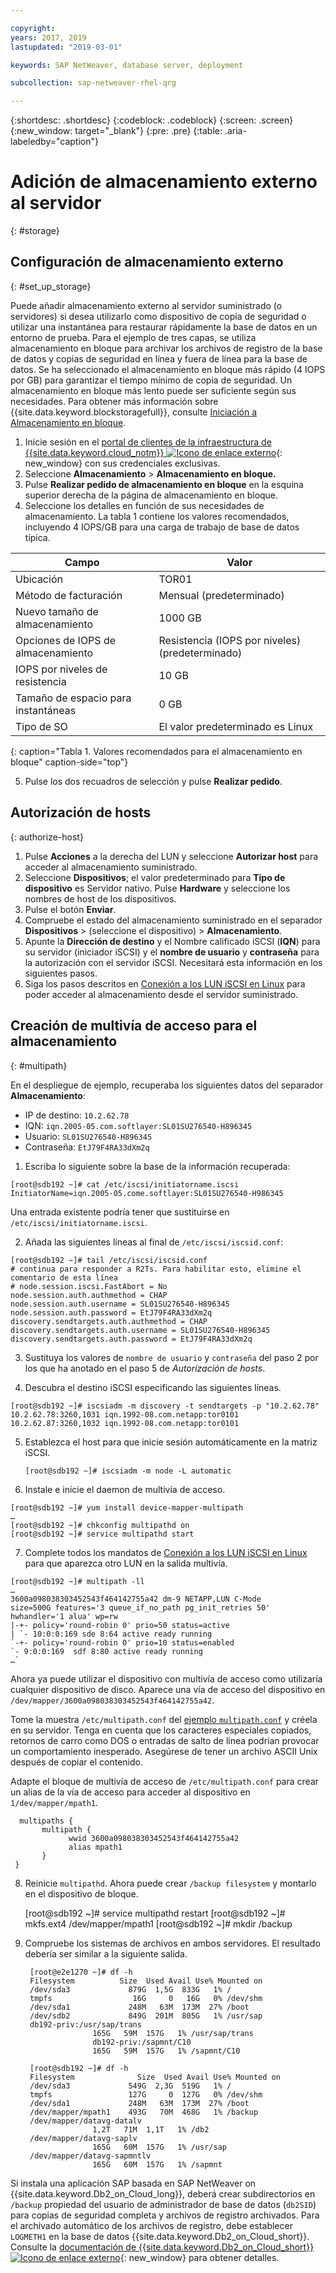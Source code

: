 ```yaml
---

copyright:
years: 2017, 2019
lastupdated: "2019-03-01"

keywords: SAP NetWeaver, database server, deployment

subcollection: sap-netweaver-rhel-qrg

---
```


{:shortdesc: .shortdesc}
{:codeblock: .codeblock}
{:screen: .screen}
{:new_window: target="_blank"}
{:pre: .pre}
{:table: .aria-labeledby="caption"}

# Adición de almacenamiento externo al servidor
{: #storage}

## Configuración de almacenamiento externo
{: #set_up_storage}

Puede añadir almacenamiento externo al servidor suministrado (o servidores) si desea utilizarlo como dispositivo de copia de seguridad o utilizar una instantánea para restaurar rápidamente la base de datos en un entorno de prueba. Para el ejemplo de tres capas, se utiliza almacenamiento en bloque para archivar los archivos de registro de la base de datos y copias de seguridad en línea y fuera de línea para la base de datos. Se ha seleccionado el almacenamiento en bloque más rápido (4 IOPS por GB) para garantizar el tiempo mínimo de copia de seguridad. Un almacenamiento en bloque más lento puede ser suficiente según sus necesidades. Para obtener más información sobre {{site.data.keyword.blockstoragefull}}, consulte [Iniciación a Almacenamiento en bloque](/docs/infrastructure/BlockStorage?topic=BlockStorage-GettingStarted#getting-started-with-block-storage).


1. Inicie sesión en el [portal de clientes de la infraestructura de {{site.data.keyword.cloud_notm}} ![Icono de enlace externo](../icons/launch-glyph.svg "Icono de enlace externo")](https://control.softlayer.com/){: new_window} con sus credenciales exclusivas.
2. Seleccione **Almacenamiento** > **Almacenamiento en bloque.**
3. Pulse **Realizar pedido de almacenamiento en bloque** en la esquina superior derecha de la página de almacenamiento en bloque.
4. Seleccione los detalles en función de sus necesidades de almacenamiento. La tabla 1 contiene los valores recomendados, incluyendo 4 IOPS/GB para una carga de trabajo de base de datos típica.

|              Campo               |      Valor                                        |
| -------------------------------- | ------------------------------------------------- |
|Ubicación                          | TOR01                                             |
|Método de facturación                    | Mensual (predeterminado)                                 |
|Nuevo tamaño de almacenamiento                  | 1000 GB                                           |
|Opciones de IOPS de almacenamiento              | Resistencia (IOPS por niveles) (predeterminado)                 |
|IOPS por niveles de resistencia             | 10 GB                                             |
|Tamaño de espacio para instantáneas               | 0 GB                                              |
|Tipo de SO                           | El valor predeterminado es Linux                                 |
{: caption="Tabla 1. Valores recomendados para el almacenamiento en bloque" caption-side="top"}

5. Pulse los dos recuadros de selección y pulse **Realizar pedido**.

## Autorización de hosts
{: authorize-host}

1. Pulse **Acciones** a la derecha del LUN y seleccione **Autorizar host** para acceder al almacenamiento suministrado.
2. Seleccione **Dispositivos**; el valor predeterminado para **Tipo de dispositivo** es Servidor nativo. Pulse **Hardware** y seleccione los nombres de host de los dispositivos.
3. Pulse el botón **Enviar**.
4. Compruebe el estado del almacenamiento suministrado en el separador **Dispositivos** > (seleccione el dispositivo) > **Almacenamiento**.
5. Apunte la **Dirección de destino** y el Nombre calificado iSCSI (**IQN**) para su servidor (iniciador iSCSI) y el **nombre de usuario** y **contraseña** para la autorización con el servidor iSCSI. Necesitará esta información en los siguientes pasos.
6. Siga los pasos descritos en [Conexión a los LUN iSCSI en Linux](/docs/infrastructure/BlockStorage?topic=BlockStorage-mountingLinux#connecting-to-mpio-iscsi-luns-on-linux) para poder acceder al almacenamiento desde el servidor suministrado.

## Creación de multivía de acceso para el almacenamiento
{: #multipath}

En el despliegue de ejemplo, recuperaba los siguientes datos del separador **Almacenamiento**:
  * IP de destino: `10.2.62.78`
  * IQN: `iqn.2005-05.com.softlayer:SL01SU276540-H896345`
  * Usuario: `SL01SU276540-H896345`
  * Contraseña: `EtJ79F4RA33dXm2q`

1. Escriba lo siguiente sobre la base de la información recuperada:
```
[root@sdb192 ~]# cat /etc/iscsi/initiatorname.iscsi
InitiatorName=iqn.2005-05.come.softlayer:SL01SU276540-H986345
```
   Una entrada existente podría tener que sustituirse en `/etc/iscsi/initiatorname.iscsi`.

2. Añada las siguientes líneas al final de `/etc/iscsi/iscsid.conf`:
```
[root@sdb192 ~]# tail /etc/iscsi/iscsid.conf
# continua para responder a R2Ts. Para habilitar esto, elimine el comentario de esta línea
# node.session.iscsi.FastAbort = No
node.session.auth.authmethod = CHAP
node.session.auth.username = SL01SU276540-H896345
node.session.auth.password = EtJ79F4RA33dXm2q
discovery.sendtargets.auth.authmethod = CHAP
discovery.sendtargets.auth.username = SL01SU276540-H896345
discovery.sendtargets.auth.password = EtJ79F4RA33dXm2q
```

3. Sustituya los valores de `nombre de usuario` y `contraseña` del paso 2 por los que ha anotado en el paso 5 de *Autorización de hosts*.

4. Descubra el destino iSCSI especificando las siguientes líneas.
```
[root@sdb192 ~]# iscsiadm -m discovery -t sendtargets -p "10.2.62.78"
10.2.62.78:3260,1031 iqn.1992-08.com.netapp:tor0101
10.2.62.87:3260,1032 iqn.1992-08.com.netapp:tor0101
```

5. Establezca el host para que inicie sesión automáticamente en la matriz iSCSI.

      `[root@sdb192 ~]# iscsiadm -m node -L automatic`

6. Instale e inicie el daemon de multivía de acceso.
```
[root@sdb192 ~]# yum install device-mapper-multipath
…
[root@sdb192 ~]# chkconfig multipathd on
[root@sdb192 ~]# service multipathd start
```

7. Complete todos los mandatos de [Conexión a los LUN iSCSI en Linux](/docs/infrastructure/BlockStorage?topic=BlockStorage-mountingLinux) para que aparezca otro LUN en la salida multivía.
```
[root@sdb192 ~]# multipath -ll
…
3600a098038303452543f464142755a42 dm-9 NETAPP,LUN C-Mode
size=500G features='3 queue_if_no_path pg_init_retries 50' hwhandler='1 alua' wp=rw
|-+- policy='round-robin 0' prio=50 status=active
| `- 10:0:0:169 sde 8:64 active ready running
`-+- policy='round-robin 0' prio=10 status=enabled
`- 9:0:0:169  sdf 8:80 active ready running
…`
```

Ahora ya puede utilizar el dispositivo con multivía de acceso como utilizaría cualquier dispositivo de disco. Aparece una vía de acceso del dispositivo en `/dev/mapper/3600a098038303452543f464142755a42`.

Tome la muestra `/etc/multipath.conf` del [ejemplo `multipath.conf`](/docs/infrastructure/sap-netweaver-rhel-qrg?topic=sap-netweaver-rhel-qrg-sample) y créela en su servidor. Tenga en cuenta que los caracteres especiales copiados, retornos de carro como DOS o entradas de salto de línea podrían provocar un comportamiento inesperado. Asegúrese de tener un archivo ASCII Unix después de copiar el contenido.

Adapte el bloque de multivía de acceso de `/etc/multipath.conf` para crear un alias de la vía de acceso para acceder al dispositivo en `1/dev/mapper/mpath1`.

      multipaths {
	       multipath {
		         wwid 3600a098038303452543f464142755a42
		         alias mpath1
	       }
     }

8. Reinicie `multipathd`. Ahora puede crear `/backup filesystem` y montarlo en el dispositivo de bloque.

      [root@sdb192 ~]# service multipathd restart
      [root@sdb192 ~]# mkfs.ext4 /dev/mapper/mpath1
      [root@sdb192 ~]# mkdir  /backup

9. Compruebe los sistemas de archivos en ambos servidores. El resultado debería ser similar a la siguiente salida.

        [root@e2e1270 ~]# df -h
        Filesystem		    Size  Used Avail Use% Mounted on
        /dev/sda3             879G  1,5G  833G   1% /
        tmpfs                  16G     0   16G   0% /dev/shm
        /dev/sda1             248M   63M  173M  27% /boot
        /dev/sdb2             849G  201M  805G   1% /usr/sap
        db192-priv:/usr/sap/trans
                      165G   59M  157G   1% /usr/sap/trans
                      db192-priv:/sapmnt/C10
                      165G   59M  157G   1% /sapmnt/C10

        [root@sdb192 ~]# df -h
        Filesystem      	    Size  Used Avail Use% Mounted on
        /dev/sda3             549G  2,3G  519G   1% /
        tmpfs                 127G     0  127G   0% /dev/shm
        /dev/sda1             248M   63M  173M  27% /boot
        /dev/mapper/mpath1    493G   70M  468G   1% /backup
        /dev/mapper/datavg-datalv
                      1,2T   71M  1,1T   1% /db2
        /dev/mapper/datavg-saplv
                      165G   60M  157G   1% /usr/sap
        /dev/mapper/datavg-sapmntlv
                      165G   60M  157G   1% /sapmnt

Si instala una aplicación SAP basada en SAP NetWeaver on {{site.data.keyword.Db2_on_Cloud_long}}, deberá crear subdirectorios en `/backup` propiedad del usuario de administrador de base de datos (`db2SID`) para copias de seguridad completa y archivos de registro archivados. Para el archivado automático de los archivos de registro, debe establecer `LOGMETH1` en la base de datos {{site.data.keyword.Db2_on_Cloud_short}}. Consulte la [documentación de {{site.data.keyword.Db2_on_Cloud_short}} ![Icono de enlace externo](../icons/launch-glyph.svg "Icono de enlace externo")](http://www.ibm.com/support/knowledgecenter/SSEPGG_10.5.0/com.ibm.db2.luw.admin.ha.doc/doc/c0051344.html){: new_window} para obtener detalles.
